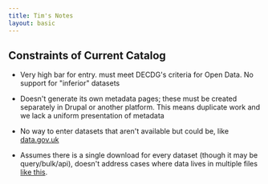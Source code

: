 ```yaml
---
title: Tim's Notes
layout: basic
---
```


## Constraints of Current Catalog

* Very high bar for entry. must meet DECDG's criteria for Open Data. No support for "inferior" datasets

* Doesn't generate its own metadata pages; these must be created separately in Drupal or another platform. This means
duplicate work and we lack a uniform presentation of metadata

* No way to enter datasets that aren't available but could be, like [data.gov.uk](http://data.gov.uk/data/search?unpublished=true)

* Assumes there is a single download for every dataset (though it may be query/bulk/api), doesn't address cases where data
  lives in multiple files [like this](http://wbi.worldbank.org/boost/country/rio-grande-do-sul-brazil).


